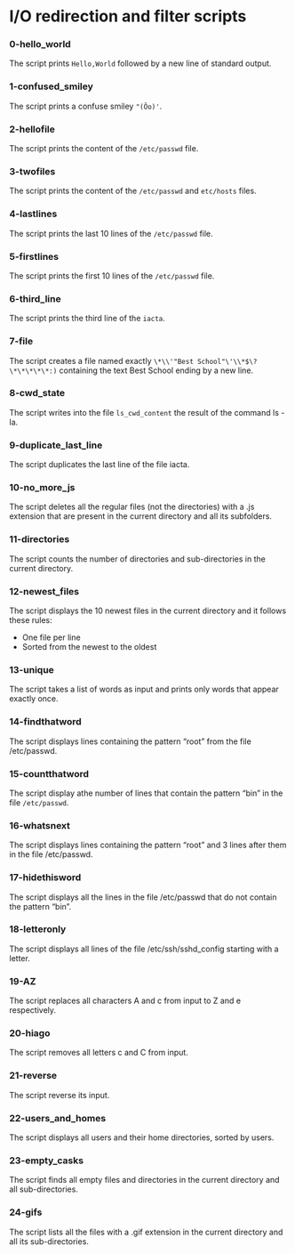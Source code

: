 # I/O redirection and filter scripts
### 0-hello_world
The script prints `Hello,World` followed by a new line of standard output. 
### 1-confused_smiley
The script prints a confuse smiley `"(Ôo)'`.
### 2-hellofile
The script prints the content of the `/etc/passwd` file.
### 3-twofiles
The script prints the content of the `/etc/passwd` and `etc/hosts` files.
### 4-lastlines
The script prints the last 10 lines of the `/etc/passwd` file.
### 5-firstlines
The script prints the first 10 lines of the `/etc/passwd` file.
### 6-third_line
The script prints the third line of the `iacta`.
### 7-file
The script creates a file named exactly `\*\\'"Best School"\'\\*$\?\*\*\*\*\*:)` containing the text Best School ending by a new line. 
### 8-cwd_state
The script writes into the file `ls_cwd_content` the result of the command ls -la.
### 9-duplicate_last_line
The script duplicates the last line of the file iacta.
### 10-no_more_js
The script deletes all the regular files (not the directories) with a .js extension that are present in the current directory and all its subfolders.
### 11-directories
The script counts the number of directories and sub-directories in the current directory.
### 12-newest_files
The script displays the 10 newest files in the current directory and it follows these rules:
- One file per line
- Sorted from the newest to the oldest
### 13-unique
The script takes a list of words as input and prints only words that appear exactly once.
### 14-findthatword
The script displays lines containing the pattern “root” from the file /etc/passwd.
### 15-countthatword
The script display athe number of lines that contain the pattern “bin” in the file `/etc/passwd`.
### 16-whatsnext
The script displays lines containing the pattern “root” and 3 lines after them in the file /etc/passwd.
### 17-hidethisword
The script displays all the lines in the file /etc/passwd that do not contain the pattern “bin”.
### 18-letteronly
The script displays all lines of the file /etc/ssh/sshd_config starting with a letter.
### 19-AZ
The script replaces all characters A and c from input to Z and e respectively.
### 20-hiago
The script removes all letters c and C from input.
### 21-reverse
The script reverse its input.
### 22-users_and_homes
The script displays all users and their home directories, sorted by users.
### 23-empty_casks 
The script finds all empty files and directories in the current directory and all sub-directories.
### 24-gifs
The script lists all the files with a .gif extension in the current directory and all its sub-directories.
